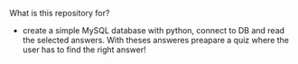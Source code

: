 ﻿What is this repository for?

- create a simple MySQL database with python, connect to DB and read the selected answers. With theses answeres preapare a quiz where the user has to find the right answer!